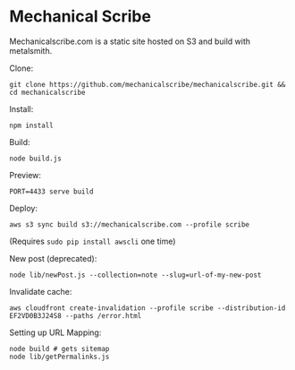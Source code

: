 Mechanical Scribe
=====

Mechanicalscribe.com is a static site hosted on S3 and build with metalsmith.

Clone: 

	git clone https://github.com/mechanicalscribe/mechanicalscribe.git && cd mechanicalscribe

Install:

	npm install

Build:

	node build.js

Preview:

	PORT=4433 serve build

Deploy:

	aws s3 sync build s3://mechanicalscribe.com --profile scribe

(Requires `sudo pip install awscli` one time)

New post (deprecated):

	node lib/newPost.js --collection=note --slug=url-of-my-new-post

Invalidate cache:

	aws cloudfront create-invalidation --profile scribe --distribution-id EF2VD0B3J24S8 --paths /error.html

Setting up URL Mapping:

	node build # gets sitemap
	node lib/getPermalinks.js